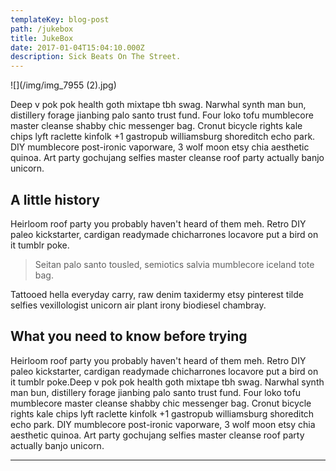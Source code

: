 ```yaml
---
templateKey: blog-post
path: /jukebox
title: JukeBox
date: 2017-01-04T15:04:10.000Z
description: Sick Beats On The Street.
---
```

![](/img/img_7955 (2).jpg)

Deep v pok pok health goth mixtape tbh swag. Narwhal synth man bun, distillery forage jianbing palo santo trust fund. Four loko tofu mumblecore master cleanse shabby chic messenger bag. Cronut bicycle rights kale chips lyft raclette kinfolk +1 gastropub williamsburg shoreditch echo park. DIY mumblecore post-ironic vaporware, 3 wolf moon etsy chia aesthetic quinoa. Art party gochujang selfies master cleanse roof party actually banjo unicorn.

## A little history

Heirloom roof party you probably haven't heard of them meh. Retro DIY paleo kickstarter, cardigan readymade chicharrones locavore put a bird on it tumblr poke.

> Seitan palo santo tousled, semiotics salvia mumblecore iceland tote bag.

 Tattooed hella everyday carry, raw denim taxidermy etsy pinterest tilde selfies vexillologist unicorn air plant irony biodiesel chambray. 

## What you need to know before trying

Heirloom roof party you probably haven't heard of them meh. Retro DIY paleo kickstarter, cardigan readymade chicharrones locavore put a bird on it tumblr poke.Deep v pok pok health goth mixtape tbh swag. Narwhal synth man bun, distillery forage jianbing palo santo trust fund. Four loko tofu mumblecore master cleanse shabby chic messenger bag. Cronut bicycle rights kale chips lyft raclette kinfolk +1 gastropub williamsburg shoreditch echo park. DIY mumblecore post-ironic vaporware, 3 wolf moon etsy chia aesthetic quinoa. Art party gochujang selfies master cleanse roof party actually banjo unicorn.

- - -
